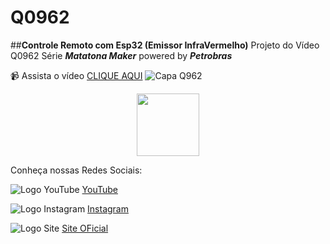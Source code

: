# Q0962
##**Controle Remoto com Esp32 (Emissor InfraVermelho)** 
Projeto do Vídeo Q0962 Série **_Matatona Maker_** powered by **_Petrobras_**

:video_camera: Assista o vídeo [CLIQUE AQUI](https://youtu.be/uLKScwhyf8E)
![Capa Q962](https://i9.ytimg.com/vi/uLKScwhyf8E/maxresdefault.jpg?v=636e4b17&sqp=CNT39JsG&rs=AOn4CLAKUGiDNpAh5cLk1AgDGYZuNWRJog)

<div align="center">
<img src="https://i9.ytimg.com/vi/uLKScwhyf8E/maxresdefault.jpg?v=636e4b17&sqp=CNT39JsG&rs=AOn4CLAKUGiDNpAh5cLk1AgDGYZuNWRJog" width="100px" />
</div>


Conheça nossas Redes Sociais:

![Logo YouTube](https://img.icons8.com/color/50/youtube-play.png)
[YouTube](https://www.youtube.com/channel/UCcGk83PAQ5aGR7IVlD_cBaw/)

![Logo Instagram](https://img.icons8.com/color/50/instagram-new--v1.png)
[Instagram](https://www.instagram.com/brincandocomideias/)

![Logo Site](https://img.icons8.com/color/50/domain--v1.png) 
[Site OFicial](https://www.brincandocomideias.com/)


